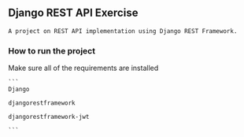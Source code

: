 
## Django REST API Exercise
    A project on REST API implementation using Django REST Framework. 

### How to run the project
Make sure all of the requirements are installed
    
    ```
    Django
    
    djangorestframework
    
    djangorestframework-jwt
    
    ```
    

